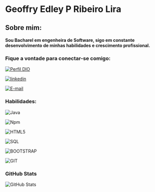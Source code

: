 # Geoffry Edley P Ribeiro Lira


## Sobre mim:

#### Sou Bacharel em engenheira de Software, sigo em constante desenvolvimento de minhas habilidades e crescimento profissional.



### Fique a vontade para conectar-se comigo:
[![Perfil DIO](https://img.shields.io/badge/-Meu%20Perfil%20na%20DIO-30A3DC?style=for-the-badge)](https://dio.me/users/geoffryribeiro)

[![linkedin](https://img.shields.io/badge/GitHub-000?style=for-the-badge&logo=github&logoColor=30A3DC)](https://www.linkedin.com/in/geoffry-edley-25916b1ab/)

[![E-mail](https://img.shields.io/badge/Gmail-D14836?style=for-the-badge&logo=gmail&logoColor=white)](mailto:geoffryribeiro@gmail.com)


### Habilidades:
![Java](https://img.shields.io/badge/javaScript-blue?logo=javascript)

![Npm]( https://img.shields.io/npm/v/npm.svg?logo=npm)

 
![HTML5](https://img.shields.io/badge/HTML5-E34F26?style=for-the-badge&logo=html5&logoColor=white)

![SQL](https://img.shields.io/badge/SQL-07405E?style=for-the-badge&logo=sql&logoColor=white)

![BOOTSTRAP](https://img.shields.io/badge/Bootstrap-563D7C?style=for-the-badge&logo=bootstrap&logoColor=white)

![GIT](https://img.shields.io/badge/Git-E34F26?style=for-the-badge&logo=git&logoColor=white)

### GitHub Stats
![GitHub Stats](https://github-readme-stats.vercel.app/api?username=geoffryedley&theme=transparent&bg_color=000&border_color=30A3DC&show_icons=true&icon_color=30A3DC&title_color=E34F26F&text_color=FFF)
